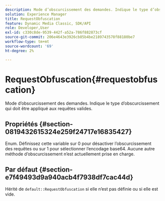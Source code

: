```yaml
---
description: Mode d’obscurcissement des demandes. Indique le type d’obscurcissement qui doit être appliqué aux requêtes valides.
solution: Experience Manager
title: RequestObfuscation
feature: Dynamic Media Classic, SDK/API
role: Developer,User
exl-id: c330c8de-9539-442f-a52a-786f882873cf
source-git-commit: 206e4643e3926cb85b4be2189743578f88180be7
workflow-type: tm+mt
source-wordcount: '69'
ht-degree: 2%

---
```


# RequestObfuscation{#requestobfuscation}

Mode d’obscurcissement des demandes. Indique le type d’obscurcissement qui doit être appliqué aux requêtes valides.

## Propriétés {#section-0819432615324e259f24717e16835427}

Enum. Définissez cette variable sur 0 pour désactiver l’obscurcissement des requêtes ou sur 1 pour sélectionner l’encodage base64. Aucune autre méthode d’obscurcissement n’est actuellement prise en charge.

## Par défaut {#section-e7f49493d9a940acb4f7938df7cac44d}

Hérité de `default::RequestObfuscation` si elle n’est pas définie ou si elle est vide.
